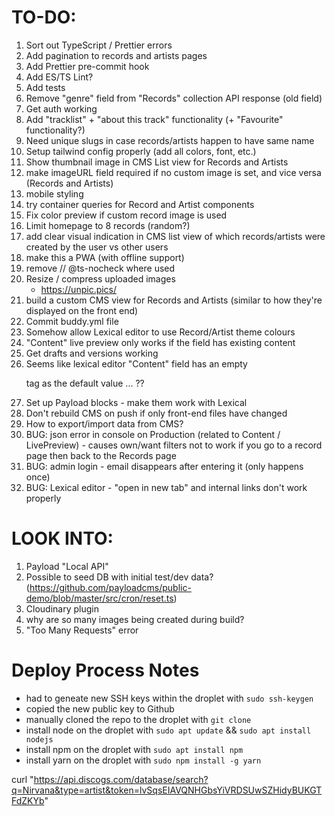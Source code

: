# TO-DO:

1. Sort out TypeScript / Prettier errors
2. Add pagination to records and artists pages
3. Add Prettier pre-commit hook
4. Add ES/TS Lint?
5. Add tests
6. Remove "genre" field from "Records" collection API response (old field)
7. Get auth working
8. Add "tracklist" + "about this track" functionality (+ "Favourite" functionality?)
9. Need unique slugs in case records/artists happen to have same name
10. Setup tailwind config properly (add all colors, font, etc.)
11. Show thumbnail image in CMS List view for Records and Artists
12. make imageURL field required if no custom image is set, and vice versa (Records and Artists)
13. mobile styling
14. try container queries for Record and Artist components
15. Fix color preview if custom record image is used
16. Limit homepage to 8 records (random?)
17. add clear visual indication in CMS list view of which records/artists were created by the user vs other users
18. make this a PWA (with offline support)
19. remove // @ts-nocheck where used
20. Resize / compress uploaded images
    - https://unpic.pics/
21. build a custom CMS view for Records and Artists (similar to how they're displayed on the front end)
22. Commit buddy.yml file
23. Somehow allow Lexical editor to use Record/Artist theme colours
24. "Content" live preview only works if the field has existing content
25. Get drafts and versions working
26. Seems like lexical editor "Content" field has an empty <p> tag as the default value ... ??
27. Set up Payload blocks - make them work with Lexical
28. Don't rebuild CMS on push if only front-end files have changed
29. How to export/import data from CMS?
30. BUG: json error in console on Production (related to Content / LivePreview) - causes own/want filters not to work if you go to a record page then back to the Records page
31. BUG: admin login - email disappears after entering it (only happens once)
32. BUG: Lexical editor - "open in new tab" and internal links don't work properly

# LOOK INTO:

1. Payload "Local API"
2. Possible to seed DB with initial test/dev data? (https://github.com/payloadcms/public-demo/blob/master/src/cron/reset.ts)
3. Cloudinary plugin
4. why are so many images being created during build?
5. "Too Many Requests" error

# Deploy Process Notes

- had to geneate new SSH keys within the droplet with `sudo ssh-keygen`
- copied the new public key to Github
- manually cloned the repo to the droplet with `git clone`
- install node on the droplet with `sudo apt update` && `sudo apt install nodejs`
- install npm on the droplet with `sudo apt install npm`
- install yarn on the droplet with `sudo npm install -g yarn`

curl "https://api.discogs.com/database/search?q=Nirvana&type=artist&token=lvSqsEIAVQNHGbsYiVRDSUwSZHidyBUKGTFdZKYb"
